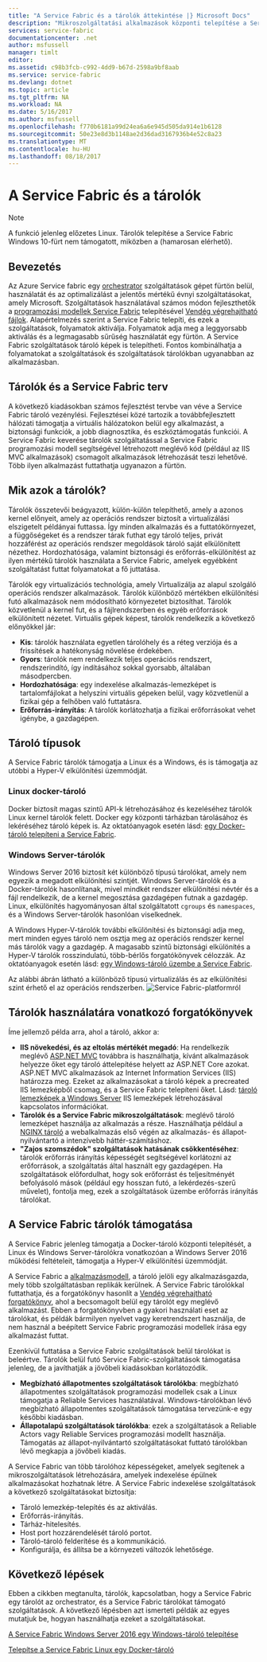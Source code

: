 ```yaml
---
title: "A Service Fabric és a tárolók áttekintése |} Microsoft Docs"
description: "Mikroszolgáltatási alkalmazások központi telepítése a Service Fabric és tárolók használatának áttekintése. Ez a cikk ismerteti, hogyan használható a tárolók áttekintése és a Service Fabric elérhető képességek."
services: service-fabric
documentationcenter: .net
author: msfussell
manager: timlt
editor: 
ms.assetid: c98b3fcb-c992-4dd9-b67d-2598a9bf8aab
ms.service: service-fabric
ms.devlang: dotnet
ms.topic: article
ms.tgt_pltfrm: NA
ms.workload: NA
ms.date: 5/16/2017
ms.author: msfussell
ms.openlocfilehash: f770b6181a99d24ea6a6e945d505da914e1b6128
ms.sourcegitcommit: 50e23e8d3b1148ae2d36dad3167936b4e52c8a23
ms.translationtype: MT
ms.contentlocale: hu-HU
ms.lasthandoff: 08/18/2017
---
```

# <a name="service-fabric-and-containers"></a>A Service Fabric és a tárolók
> [!NOTE]
> A funkció jelenleg előzetes Linux.  Tárolók telepítése a Service Fabric Windows 10-fürt nem támogatott, miközben a (hamarosan elérhető). 
>   

## <a name="introduction"></a>Bevezetés
Az Azure Service fabric egy [orchestrator](service-fabric-cluster-resource-manager-introduction.md) szolgáltatások gépet fürtön belül, használatát és az optimalizálást a jelentős mértékű évnyi szolgáltatásokat, amely Microsoft. Szolgáltatások használatával számos módon fejleszthetők a [programozási modellek Service Fabric](service-fabric-choose-framework.md) telepítésével [Vendég végrehajtható fájlok](service-fabric-deploy-existing-app.md). Alapértelmezés szerint a Service Fabric telepíti, és ezek a szolgáltatások, folyamatok aktiválja. Folyamatok adja meg a leggyorsabb aktiválás és a legmagasabb sűrűség használatát egy fürtön. A Service Fabric szolgáltatások tároló képek is telepítheti. Fontos kombinálhatja a folyamatokat a szolgáltatások és szolgáltatások tárolókban ugyanabban az alkalmazásban. 

## <a name="containers-and-service-fabric-roadmap"></a>Tárolók és a Service Fabric terv
A következő kiadásokban számos fejlesztést tervbe van véve a Service Fabric tároló vezénylési. Fejlesztései közé tartozik a továbbfejlesztett hálózati támogatja a virtuális hálózatokon belül egy alkalmazást, a biztonsági funkciók, a jobb diagnosztika, és eszköztámogatás funkciói. A Service Fabric keverése tárolók szolgáltatással a Service Fabric programozási modell segítségével létrehozott meglévő kód (például az IIS MVC alkalmazások) csomagolt alkalmazások létrehozását teszi lehetővé.  Több ilyen alkalmazást futtathatja ugyanazon a fürtön. 

## <a name="what-are-containers"></a>Mik azok a tárolók?
Tárolók összetevői beágyazott, külön-külön telepíthető, amely a azonos kernel előnyeit, amely az operációs rendszer biztosít a virtualizálási elszigetelt példányai futtassa. Így minden alkalmazás és a futtatókörnyezet, a függőségeket és a rendszer tárak futhat egy tároló teljes, privát hozzáférést az operációs rendszer megoldások tároló saját elkülönített nézethez. Hordozhatósága, valamint biztonsági és erőforrás-elkülönítést az ilyen mértékű tárolók használata a Service Fabric, amelyek egyébként szolgáltatást futtat folyamatokat a fő juttatása.

Tárolók egy virtualizációs technológia, amely Virtualizálja az alapul szolgáló operációs rendszer alkalmazások. Tárolók különböző mértékben elkülönítési futó alkalmazások nem módosítható környezetet biztosíthat. Tárolók közvetlenül a kernel fut, és a fájlrendszerben és egyéb erőforrások elkülönített nézetet. Virtuális gépek képest, tárolók rendelkezik a következő előnyökkel jár:

* **Kis**: tárolók használata egyetlen tárolóhely és a réteg verziója és a frissítések a hatékonyság növelése érdekében.
* **Gyors**: tárolók nem rendelkezik teljes operációs rendszert, rendszerindító, így indításához sokkal gyorsabb, általában másodpercben.
* **Hordozhatósága**: egy indexelése alkalmazás-lemezképet is tartalomfájlokat a helyszíni virtuális gépeken belül, vagy közvetlenül a fizikai gép a felhőben való futtatásra.
* **Erőforrás-irányítás**: A tárolók korlátozhatja a fizikai erőforrásokat vehet igénybe, a gazdagépen.

## <a name="container-types"></a>Tároló típusok
A Service Fabric tárolók támogatja a Linux és a Windows, és is támogatja az utóbbi a Hyper-V elkülönítési üzemmódját. 

### <a name="docker-containers-on-linux"></a>Linux docker-tároló
Docker biztosít magas szintű API-k létrehozásához és kezeléséhez tárolók Linux kernel tárolók felett. Docker egy központi tárházban tárolásához és lekéréséhez tároló képek is.
Az oktatóanyagok esetén lásd: [egy Docker-tároló telepíteni a Service Fabric](service-fabric-get-started-containers-linux.md).

### <a name="windows-server-containers"></a>Windows Server-tárolók
Windows Server 2016 biztosít két különböző típusú tárolókat, amely nem egyezik a megadott elkülönítési szintjét. Windows Server-tárolók és a Docker-tárolók hasonlítanak, mivel mindkét rendszer elkülönítési névtér és a fájl rendelkezik, de a kernel megosztása gazdagépen futnak a gazdagép. Linux, elkülönítés hagyományosan által szolgáltatott `cgroups` és `namespaces`, és a Windows Server-tárolók hasonlóan viselkednek.

A Windows Hyper-V-tárolók további elkülönítési és biztonsági adja meg, mert minden egyes tároló nem osztja meg az operációs rendszer kernel más tárolók vagy a gazdagép. A magasabb szintű biztonsági elkülönítés a Hyper-V tárolók rosszindulatú, több-bérlős forgatókönyvek célozzák.
Az oktatóanyagok esetén lásd: [egy Windows-tároló üzembe a Service Fabric](service-fabric-get-started-containers.md).

Az alábbi ábrán látható a különböző típusú virtualizálás és az elkülönítési szint érhető el az operációs rendszerben.
![Service Fabric-platformról][Image1]

## <a name="scenarios-for-using-containers"></a>Tárolók használatára vonatkozó forgatókönyvek
Íme jellemző példa arra, ahol a tároló, akkor a:

* **IIS növekedési, és az eltolás mértékét megadó**: Ha rendelkezik meglévő [ASP.NET MVC](https://www.asp.net/mvc) továbbra is használhatja, kívánt alkalmazások helyezze őket egy tároló áttelepítése helyett az ASP.NET Core azokat. ASP.NET MVC alkalmazások az Internet Information Services (IIS) határozza meg. Ezeket az alkalmazásokat a tároló képek a precreated IIS lemezképből csomag, és a Service Fabric telepíteni őket. Lásd: [tároló lemezképek a Windows Server](https://msdn.microsoft.com/virtualization/windowscontainers/quick_start/quick_start_images) IIS lemezképek létrehozásával kapcsolatos információkat.
* **Tárolók és a Service Fabric mikroszolgáltatások**: meglévő tároló lemezképet használja az alkalmazás a része. Használhatja például a [NGINX tároló](https://hub.docker.com/_/nginx/) a webalkalmazás első végén az alkalmazás- és állapot-nyilvántartó a intenzívebb háttér-számításhoz.
* **"Zajos szomszédok" szolgáltatások hatásának csökkentéséhez**: tárolók erőforrás irányítás képességét segítségével korlátozni az erőforrások, a szolgáltatás által használt egy gazdagépen. Ha szolgáltatások előfordulhat, hogy sok erőforrást és teljesítményét befolyásoló mások (például egy hosszan futó, a lekérdezés-szerű művelet), fontolja meg, ezek a szolgáltatások üzembe erőforrás irányítás tárolókat.

## <a name="service-fabric-support-for-containers"></a>A Service Fabric tárolók támogatása
A Service Fabric jelenleg támogatja a Docker-tároló központi telepítését, a Linux és Windows Server-tárolókra vonatkozóan a Windows Server 2016 működési feltételeit, támogatja a Hyper-V elkülönítési üzemmódját. 

A Service Fabric a [alkalmazásmodell](service-fabric-application-model.md), a tároló jelöli egy alkalmazásgazda, mely több szolgáltatásban replikák kerülnek. A Service Fabric tárolókkal futtathatja, és a forgatókönyv hasonlít a [Vendég végrehajtható forgatókönyv](service-fabric-deploy-existing-app.md), ahol a becsomagolt belül egy tárolót egy meglévő alkalmazást. Ebben a forgatókönyvben a gyakori használati eset az tárolókat, és példák bármilyen nyelvet vagy keretrendszert használja, de nem használ a beépített Service Fabric programozási modellek írása egy alkalmazást futtat.

Ezenkívül futtatása a Service Fabric szolgáltatások belül tárolókat is beleértve. Tárolók belül futó Service Fabric-szolgáltatások támogatása jelenleg, de a javíthatják a jövőbeli kiadásokban korlátozódik.

* **Megbízható állapotmentes szolgáltatások tárolókba**: megbízható állapotmentes szolgáltatások programozási modellek csak a Linux támogatja a Reliable Services használatával. Windows-tárolókban lévő megbízható állapotmentes szolgáltatások támogatása tervezünk-e egy későbbi kiadásban.
* **Állapotalapú szolgáltatások tárolókba**: ezek a szolgáltatások a Reliable Actors vagy Reliable Services programozási modellt használja. Támogatás az állapot-nyilvántartó szolgáltatásokat futtató tárolókban lévő megkapja a jövőbeli kiadás.

A Service Fabric van több tárolóhoz képességeket, amelyek segítenek a mikroszolgáltatások létrehozására, amelyek indexelése épülnek alkalmazásokat hozhatnak létre. A Service Fabric indexelése szolgáltatások a következő szolgáltatásokat biztosítja:

* Tároló lemezkép-telepítés és az aktiválás.
* Erőforrás-irányítás.
* Tárház-hitelesítés.
* Host port hozzárendelését tároló portot.
* Tároló-tároló felderítése és a kommunikáció.
* Konfigurálja, és állítsa be a környezeti változók lehetősége.

## <a name="next-steps"></a>Következő lépések
Ebben a cikkben megtanulta, tárolók, kapcsolatban, hogy a Service Fabric egy tárolót az orchestrator, és a Service Fabric tárolókat támogató szolgáltatások. A következő lépésben azt ismerteti példák az egyes mutatjuk be, hogyan használhatja ezeket a szolgáltatásokat.

[A Service Fabric Windows Server 2016 egy Windows-tároló telepítése](service-fabric-get-started-containers.md)

[Telepítse a Service Fabric Linux egy Docker-tároló](service-fabric-get-started-containers-linux.md)

[Image1]: media/service-fabric-containers/Service-Fabric-Types-of-Isolation.png
